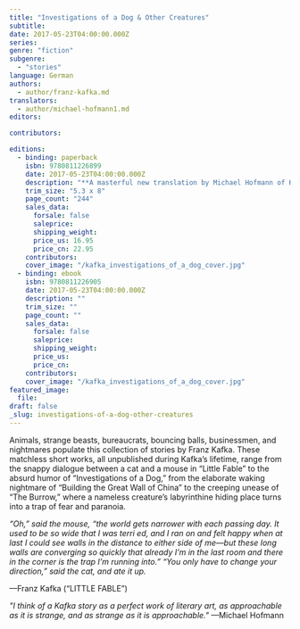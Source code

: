 ```yaml
---
title: "Investigations of a Dog & Other Creatures"
subtitle:
date: 2017-05-23T04:00:00.000Z
series:
genre: "fiction"
subgenre:
  - "stories"
language: German
authors:
  - author/franz-kafka.md
translators:
  - author/michael-hofmann1.md
editors:

contributors:

editions:
  - binding: paperback
    isbn: 9780811226899
    date: 2017-05-23T04:00:00.000Z
    description: "**A masterful new translation by Michael Hofmann of Kafka’s best short fiction** "
    trim_size: "5.3 x 8"
    page_count: "244"
    sales_data:
      forsale: false
      saleprice:
      shipping_weight:
      price_us: 16.95
      price_cn: 22.95
    contributors:
    cover_image: "/kafka_investigations_of_a_dog_cover.jpg"
  - binding: ebook
    isbn: 9780811226905
    date: 2017-05-23T04:00:00.000Z
    description: ""
    trim_size: ""
    page_count: ""
    sales_data:
      forsale: false
      saleprice:
      shipping_weight:
      price_us:
      price_cn:
    contributors:
    cover_image: "/kafka_investigations_of_a_dog_cover.jpg"
featured_image:
  file:
draft: false
_slug: investigations-of-a-dog-other-creatures
---
```


Animals, strange beasts, bureaucrats, bouncing balls, businessmen, and nightmares populate this collection of stories by Franz Kafka. These matchless short works, all unpublished during Kafka’s lifetime, range from the snappy dialogue between a cat and a mouse in “Little Fable” to the absurd humor of “Investigations of a Dog,” from the elaborate waking nightmare of “Building the Great Wall of China” to the creeping unease of “The Burrow,” where a nameless creature’s labyrinthine hiding place turns into a trap of fear and paranoia.

_“Oh,” said the mouse, “the world gets narrower with each passing day. It used to be so wide that I was terri ed, and I ran on and felt happy when at last I could see walls in the distance to either side of me—but these long walls are converging so quickly that already I’m in the last room and there in the corner is the trap I’m running into.” “You only have to change your direction,” said the cat, and ate it up._

—Franz Kafka (“LITTLE FABLE”)

_"I think of a Kafka story as a perfect work of literary art, as approachable as it is strange, and as strange as it is approachable."_
—Michael Hofmann

